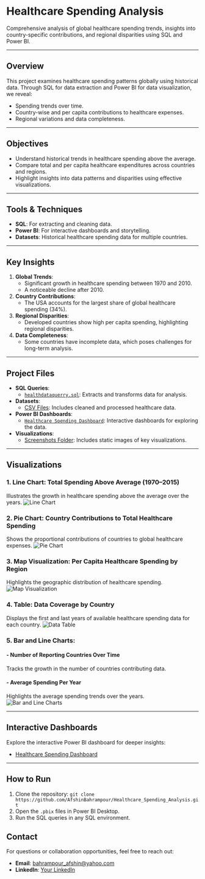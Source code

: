 # Healthcare Spending Analysis
Comprehensive analysis of global healthcare spending trends, insights into country-specific contributions, and regional disparities using SQL and Power BI.

---

## Overview
This project examines healthcare spending patterns globally using historical data. Through SQL for data extraction and Power BI for data visualization, we reveal:
- Spending trends over time.
- Country-wise and per capita contributions to healthcare expenses.
- Regional variations and data completeness.

---

## Objectives
- Understand historical trends in healthcare spending above the average.
- Compare total and per capita healthcare expenditures across countries and regions.
- Highlight insights into data patterns and disparities using effective visualizations.

---

## Tools & Techniques
- **SQL**: For extracting and cleaning data.
- **Power BI**: For interactive dashboards and storytelling.
- **Datasets**: Historical healthcare spending data for multiple countries.

---

## Key Insights
1. **Global Trends**:
   - Significant growth in healthcare spending between 1970 and 2010.
   - A noticeable decline after 2010.
2. **Country Contributions**:
   - The USA accounts for the largest share of global healthcare spending (34%).
3. **Regional Disparities**:
   - Developed countries show high per capita spending, highlighting regional disparities.
4. **Data Completeness**:
   - Some countries have incomplete data, which poses challenges for long-term analysis.

---

## Project Files
- **SQL Queries**:
  - [`healthdataquerry.sql`](sql/healthdataquerry.sql): Extracts and transforms data for analysis.
- **Datasets**:
  - [CSV Files](data/): Includes cleaned and processed healthcare data.
- **Power BI Dashboards**:
  - [`Healthcare Spending Dashboard`](dashboards/Healthcare_Spending.pbix): Interactive dashboards for exploring the data.
- **Visualizations**:
  - [Screenshots Folder](visualizations/): Includes static images of key visualizations.

---

## Visualizations

### 1. **Line Chart**: Total Spending Above Average (1970–2015)
Illustrates the growth in healthcare spending above the average over the years.
![Line Chart](visualizations/picture6linechart.jpg)

### 2. **Pie Chart**: Country Contributions to Total Healthcare Spending
Shows the proportional contributions of countries to global healthcare expenses.
![Pie Chart](visualizations/picture5piechart.jpg)

### 3. **Map Visualization**: Per Capita Healthcare Spending by Region
Highlights the geographic distribution of healthcare spending.
![Map Visualization](visualizations/picture3.jpg)

### 4. **Table**: Data Coverage by Country
Displays the first and last years of available healthcare spending data for each country.
![Data Table](visualizations/picture4table.jpg)

### 5. **Bar and Line Charts**:
#### - Number of Reporting Countries Over Time
Tracks the growth in the number of countries contributing data.
#### - Average Spending Per Year
Highlights the average spending trends over the years.
![Bar and Line Charts](visualizations/picture1.jpg)

---

## Interactive Dashboards
Explore the interactive Power BI dashboard for deeper insights:
- [Healthcare Spending Dashboard](#)

---

## How to Run
1. Clone the repository: `git clone https://github.com/AfshinBahrampour/Healthcare_Spending_Analysis.git`
2. Open the `.pbix` files in Power BI Desktop.
3. Run the SQL queries in any SQL environment.

## Contact
For questions or collaboration opportunities, feel free to reach out:
- **Email**: bahrampour_afshin@yahoo.com
- **LinkedIn**: [Your LinkedIn](https://www.linkedin.com/in/afshin-bahrampour/)
